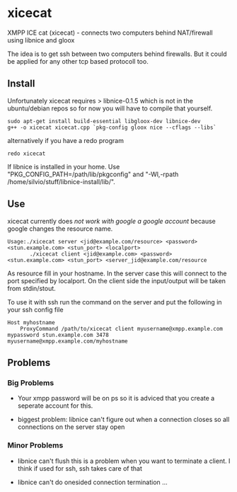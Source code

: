 # xicecat


XMPP ICE cat (xicecat) - connects two computers behind NAT/firewall using libnice and gloox

The idea is to get ssh between two computers behind firewalls. But it could be applied for any other tcp based protocoll too.

## Install

Unfortunately xicecat requires > libnice-0.1.5 which is not in the ubuntu/debian repos so for now you will have to compile that yourself.

	sudo apt-get install build-essential libgloox-dev libnice-dev
	g++ -o xicecat xicecat.cpp `pkg-config gloox nice --cflags --libs`

alternatively if you have a redo program

	redo xicecat

If libnice is installed in your home. Use "PKG_CONFIG_PATH=/path/lib/pkgconfig" and "-Wl,-rpath /home/silvio/stuff/libnice-install/lib/".

## Use

xicecat currently does *not work with google a google account* because google changes the resource name.

    Usage:./xicecat server <jid@example.com/resource> <password> <stun.example.com> <stun_port> <localport>
           ./xicecat client <jid@example.com> <password> <stun.example.com> <stun_port> <server_jid@example.com/resource

As resource fill in your hostname. In the server case this will connect to the port specified by localport. On the client side the input/output will be taken from stdin/stout.

To use it with ssh run the command on the server and put the following in your ssh config file

    Host myhostname
        ProxyCommand /path/to/xicecat client myusername@xmpp.example.com mypassword stun.example.com 3478 myusername@xmpp.example.com/myhostname

## Problems

### Big Problems

* Your xmpp password will be on ps so it is adviced that you create a seperate account for this.

* biggest problem: libnice can't figure out when a connection closes so all connections on the server stay open

### Minor Problems

* libnice can't flush this is a problem when you want to terminate a client. I think if used for ssh, ssh takes care of that

* libnice can't do onesided connection termination ...